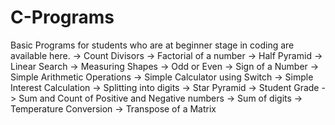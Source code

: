 # C-Programs

Basic Programs for students who are at beginner stage in coding are available here. 
-> Count Divisors 
-> Factorial of a number 
-> Half Pyramid 
-> Linear Search
-> Measuring Shapes
-> Odd or Even
-> Sign of a Number
-> Simple Arithmetic Operations
-> Simple Calculator using Switch
-> Simple Interest Calculation
-> Splitting into digits
-> Star Pyramid
-> Student Grade
-> Sum and Count of Positive and Negative numbers 
-> Sum of digits 
-> Temperature Conversion 
-> Transpose of a Matrix 
